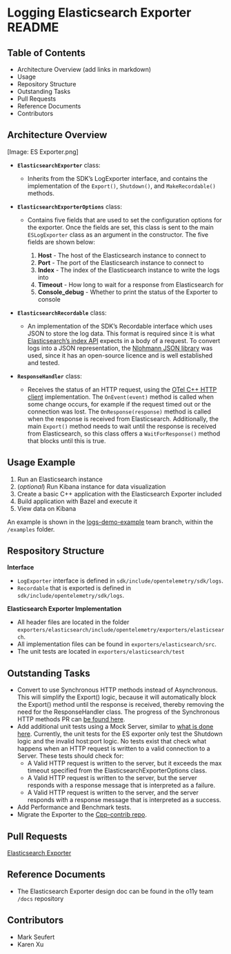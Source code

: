 # Logging Elasticsearch Exporter README

## Table of Contents

* Architecture Overview (add links in markdown)
* Usage
* Repository Structure
* Outstanding Tasks
* Pull Requests
* Reference Documents
* Contributors

## Architecture Overview

[Image: ES Exporter.png]

* **`ElasticsearchExporter`** class:
    * Inherits from the SDK’s LogExporter interface, and contains the implementation of the `Export()`, `Shutdown()`, and `MakeRecordable()` methods. 
* **`ElasticsearchExporterOptions`** class:
    * Contains five fields that are used to set the configuration options for the exporter. Once the fields are set, this class is sent to the main `ESLogExporter` class as an argument in the constructor. The five fields are shown below:

        1. **Host** - The host of the Elasticsearch instance to connect to
        2. **Port** - The port of the Elasticsearch instance to connect to
        3. **Index** - The index of the Elasticsearch instance to write the logs into
        4. **Timeout** - How long to wait for a response from Elasticsearch for
        5. **Console_debug** - Whether to print the status of the Exporter to console

* **`ElasticsearchRecordable`** class:
    * An implementation of the SDK’s Recordable interface which uses JSON to store the log data. This format is required since it is what [Elasticsearch’s index API](https://www.elastic.co/guide/en/elasticsearch/reference/current/docs-bulk.html) expects in a body of a  request. To convert logs into a JSON representation, the [Nlohmann JSON library](https://github.com/nlohmann/json) was used, since it has an open-source licence and is well established and tested.
* **`ResponseHandler`** class:
    * Receives the status of an HTTP request, using the [OTel C++ HTTP client](https://github.com/open-telemetry/opentelemetry-cpp/tree/master/ext/include/opentelemetry/ext/http/client) implementation. The `OnEvent(event)` method is called when some change occurs, for example if the request timed out or the connection was lost. The `OnResponse(response)` method is called when the response is received from Elasticsearch. Additionally, the main `Export()` method needs to wait until the response is received from Elasticsearch, so this class offers a `WaitForResponse()` method that blocks until this is true.

## Usage Example

1. Run an Elasticsearch instance
2. (*optional*) Run Kibana instance for data visualization
3. Create a basic C++ application with the Elasticsearch Exporter included
4. Build application with Bazel and execute it
5. View data on Kibana

An example is shown in the [logs-demo-example](https://github.com/open-o11y/opentelemetry-cpp/tree/logs-demo-example/examples/elasticsearch) team branch, within the  `/examples` folder.

## Respository Structure

**Interface**

* `LogExporter` interface is defined in `sdk/include/opentelemetry/sdk/logs`.
* `Recordable` that is exported is defined in `sdk/include/opentelemetry/sdk/logs`.


**Elasticsearch Exporter Implementation**

* All header files are located in the folder `exporters/elasticsearch/include/opentelemetry/exporters/elasticsearch`.
* All implementation files can be found in `exporters/elasticsearch/src`.
* The unit tests are located in `exporters/elasticsearch/test`

## Outstanding Tasks

* Convert to use Synchronous HTTP methods instead of Asynchronous. This will simplify the Export() logic, because it will automatically block the Export() method until the response is received, thereby removing the need for the ResponseHandler class. The progress of the Synchronous HTTP methods PR can [be found here](https://github.com/open-telemetry/opentelemetry-cpp/pull/448).
* Add additional unit tests using a Mock Server, similar to [what is done here](https://github.com/open-telemetry/opentelemetry-cpp/blob/master/ext/test/http/curl_http_test.cc#L52). Currently, the unit tests for the ES exporter only test the Shutdown logic and the invalid host:port logic. No tests exist that check what happens when an HTTP request is written to a valid connection to a Server. These tests should check for:
    * A Valid HTTP request is written to the server, but it exceeds the max timeout specified from the ElasticsearchExporterOptions class.
    * A Valid HTTP request is written to the server, but the server responds with a response message that is interpreted as a failure.
    * A Valid HTTP request is written to the server, and the server responds with a response message that is interpreted as a success.
* Add Performance and Benchmark tests. 
* Migrate the Exporter to the [Cpp-contrib repo](https://github.com/open-telemetry/opentelemetry-cpp-contrib).

## Pull Requests

[Elasticsearch Exporter](https://github.com/open-o11y/opentelemetry-cpp/pull/18)

## Reference Documents

* The Elasticsearch Exporter design doc can be found in the o11y team `/docs` repository 

## Contributors

* Mark Seufert
* Karen Xu

